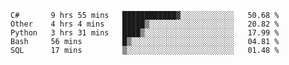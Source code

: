 
<!--START_SECTION:waka-->
```text
C#       9 hrs 55 mins   ████████████▓░░░░░░░░░░░░   50.68 % 
Other    4 hrs 4 mins    █████▒░░░░░░░░░░░░░░░░░░░   20.82 % 
Python   3 hrs 31 mins   ████▒░░░░░░░░░░░░░░░░░░░░   17.99 % 
Bash     56 mins         █▒░░░░░░░░░░░░░░░░░░░░░░░   04.81 % 
SQL      17 mins         ▒░░░░░░░░░░░░░░░░░░░░░░░░   01.48 % 
```
<!--END_SECTION:waka-->

<!--
**patoriko/patoriko** is a ✨ _special_ ✨ repository because its `README.md` (this file) appears on your GitHub profile.

Here are some ideas to get you started:

- 🔭 I’m currently working on ...
- 🌱 I’m currently learning ...
- 👯 I’m looking to collaborate on ...
- 🤔 I’m looking for help with ...
- 💬 Ask me about ...
- 📫 How to reach me: ...
- 😄 Pronouns: ...
- ⚡ Fun fact: ...
-->
